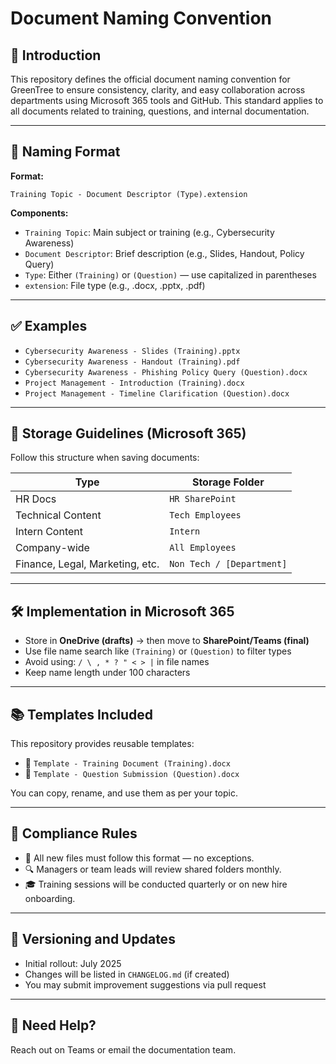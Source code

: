 # Document Naming Convention

## 📘 Introduction

This repository defines the official document naming convention for GreenTree to ensure consistency, clarity, and easy collaboration across departments using Microsoft 365 tools and GitHub. This standard applies to all documents related to training, questions, and internal documentation.

---

## 🧩 Naming Format

**Format:**
```
Training Topic - Document Descriptor (Type).extension
```

**Components:**
- `Training Topic`: Main subject or training (e.g., Cybersecurity Awareness)
- `Document Descriptor`: Brief description (e.g., Slides, Handout, Policy Query)
- `Type`: Either `(Training)` or `(Question)` — use capitalized in parentheses
- `extension`: File type (e.g., .docx, .pptx, .pdf)

---

## ✅ Examples

- `Cybersecurity Awareness - Slides (Training).pptx`
- `Cybersecurity Awareness - Handout (Training).pdf`
- `Cybersecurity Awareness - Phishing Policy Query (Question).docx`
- `Project Management - Introduction (Training).docx`
- `Project Management - Timeline Clarification (Question).docx`

---

## 📁 Storage Guidelines (Microsoft 365)

Follow this structure when saving documents:

| Type | Storage Folder |
|------|----------------|
| HR Docs | `HR SharePoint` |
| Technical Content | `Tech Employees` |
| Intern Content | `Intern` |
| Company-wide | `All Employees` |
| Finance, Legal, Marketing, etc. | `Non Tech / [Department]` |

---

## 🛠 Implementation in Microsoft 365

- Store in **OneDrive (drafts)** → then move to **SharePoint/Teams (final)**
- Use file name search like `(Training)` or `(Question)` to filter types
- Avoid using: `/ \ , * ? " < > |` in file names
- Keep name length under 100 characters

---

## 📚 Templates Included

This repository provides reusable templates:
- 📄 `Template - Training Document (Training).docx`
- 📄 `Template - Question Submission (Question).docx`

You can copy, rename, and use them as per your topic.

---

## 🚦 Compliance Rules

- 📌 All new files must follow this format — no exceptions.
- 🔍 Managers or team leads will review shared folders monthly.
- 🎓 Training sessions will be conducted quarterly or on new hire onboarding.

---

## 📅 Versioning and Updates

- Initial rollout: July 2025
- Changes will be listed in `CHANGELOG.md` (if created)
- You may submit improvement suggestions via pull request

---

## 🔗 Need Help?

Reach out on Teams or email the documentation team.
